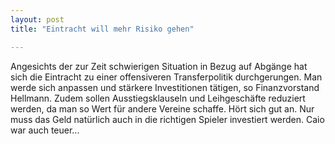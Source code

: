 ```yaml
---
layout: post
title: "Eintracht will mehr Risiko gehen"

---
```


Angesichts der zur Zeit schwierigen Situation in Bezug auf Abgänge hat sich die Eintracht zu einer offensiveren Transferpolitik durchgerungen. Man werde sich anpassen und stärkere Investitionen tätigen, so Finanzvorstand Hellmann. Zudem sollen Ausstiegsklauseln und Leihgeschäfte reduziert werden, da man so Wert für andere Vereine schaffe. Hört sich gut an. Nur muss das Geld natürlich auch in die richtigen Spieler investiert werden. Caio war auch teuer...


